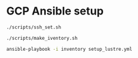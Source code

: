 # GCP Ansible setup

```bash
./scripts/ssh_set.sh
```

```bash
./scripts/make_iventory.sh
```

```bash
ansible-playbook -i inventory setup_lustre.yml
```

